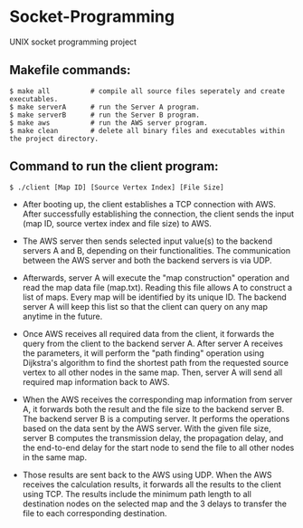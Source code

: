 # Socket-Programming
UNIX socket programming project

## Makefile commands: 
```
$ make all          # compile all source files seperately and create executables.  
$ make serverA      # run the Server A program.  
$ make serverB      # run the Server B program.  
$ make aws          # run the AWS server program.  
$ make clean        # delete all binary files and executables within the project directory.
```

## Command to run the client program:
```
$ ./client [Map ID] [Source Vertex Index] [File Size]
```

- After booting up, the client establishes a TCP connection with AWS. After successfully establishing the connection, the client sends the input (map ID, source vertex index and file size) to AWS. 

- The AWS server then sends selected input value(s) to the backend servers A and B, depending on their functionalities. The communication between the AWS server and both the backend servers is via UDP.

- Afterwards, server A will execute the "map construction" operation and read the map data file (map.txt). Reading this file allows A to construct a list of maps. Every map will be identified by its unique ID. The backend server A will keep this list so that the client can query on any map anytime in the future.

- Once AWS receives all required data from the client, it forwards the query from the client to the backend server A. After server A receives the parameters, it will perform the "path finding" operation using Dijkstra's algorithm to find the shortest path from the requested source vertex to all other nodes in the same map. Then, server A will send all required map information back to AWS.

- When the AWS receives the corresponding map information from server A, it forwards both the result and the file size to the backend server B. The backend server B is a computing server. It performs the operations based on the data sent by the AWS server. With the given file size, server B computes the transmission delay, the propagation delay, and the end-to-end delay for the start node to send the file to all other nodes in the same map.

- Those results are sent back to the AWS using UDP. When the AWS receives the calculation results, it forwards all the results to the client using TCP. The results include the minimum path length to all destination nodes on the selected map and the 3 delays to transfer the file to each corresponding destination.
